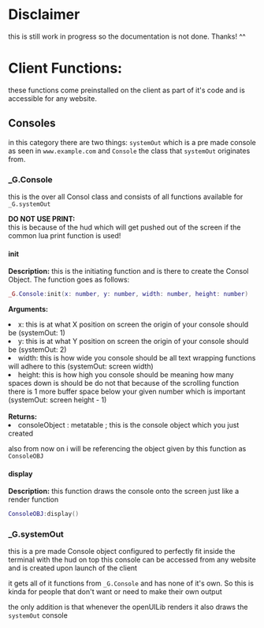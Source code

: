 # Disclaimer

this is still work in progress so the documentation is not  done. Thanks! ^^

# Client Functions:

these functions come preinstalled on the client as part of it's code and is accessible for any website.

## Consoles

in this category there are two things:
`systemOut` which is a pre made console as seen in `www.example.com` and `Console` the class that `systemOut` originates from.

### _G.Console

this is the over all Consol class and consists of all functions available for `_G.systemOut`

<p><b>DO NOT USE PRINT:<br></b>
this is because of the hud which will get pushed out of the screen if the common lua print function is used!
</p>

#### init

<b>Description:</b>
this is the initiating function and is there to create the Consol Object. The function goes as follows:

```lua
_G.Console:init(x: number, y: number, width: number, height: number)
```
<b>Arguments:</b>
<li>x: this is at what X position on screen the origin of your console should be (systemOut: 1)
<li> y: this is at what Y position on screen the origin of your console should be (systemOut: 2)
<li> width: this is how wide you console should be all text wrapping functions will adhere to this (systemOut: screen width)
<li> height: this is how high you console should be meaning how many spaces down is should be  do not that because of the scrolling function there is 1 more buffer space below your given number which is important (systemOut: screen height - 1)
<br><br>
<b>Returns:</b>
<li> consoleObject : metatable ; this is the console  object which you just created

also from now on i will be referencing the object given by this function as `ConsoleOBJ`

#### display

<b>Description:</b>
this function draws the console onto the screen just like a render function

```lua
ConsoleOBJ:display()
```

### _G.systemOut

this is a pre made Console object configured to perfectly fit inside the terminal with the hud on top
this console can be accessed from any website and is created upon launch of the client

it gets all of it functions from `_G.Console` and has none of it's own. So this is kinda for people that don't want or need to make their own output

the only addition is that whenever the openUILib renders it also draws the `systemOut` console
